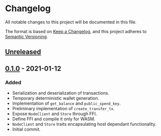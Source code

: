 # Changelog

All notable changes to this project will be documented in this file.

The format is based on [Keep a Changelog](https://keepachangelog.com/en/1.0.0/),
and this project adheres to [Semantic Versioning](https://semver.org/spec/v2.0.0.html).

## [Unreleased]

## [0.1.0] - 2021-01-12

### Added

- Serialization and deserialization of transactions.
- Temporary deterministic wallet generation.
- Implementation of `get_balance` and `public_spend_key`.
- Preliminary implementation of `create_transfer_tx`.
- Expose `NodeClient` and `Store` through FFI.
- Define FFI and compile it only for WASM.
- `NodeClient` and `Store` traits encapsulating host dependant functionality.
- Initial commit.

[Unreleased]: https://github.com/dusk-network/wallet-core/compare/v0.1.0...HEAD
[0.1.0]: https://github.com/dusk-network/wallet-core/releases/tag/v0.1.0
